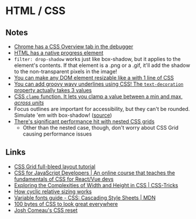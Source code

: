 # HTML / CSS

## Notes

- [Chrome has a CSS Overview tab in the debugger](https://mobile.twitter.com/joshwcomeau/status/1289206431938301978)
- [HTML has a native progress element](https://mobile.twitter.com/joshwcomeau/status/1318301579125100557)
- `filter: drop-shadow` works just like box-shadow, but it applies to the element's contents. If that element is a .png or a .gif, it'll add the shadow to the non-transparent pixels in the image!
- [You can make any DOM element resizable like a with 1 line of CSS](https://twitter.com/JoshWComeau/status/1314629346510991361)
- [You can add groovy wavy underlines using CSS! The `text-decoration` property actually takes 3 values](https://twitter.com/JoshWComeau/status/1264323456302231553)
- [CSS `clamp` function. It lets you clamp a value between a min and max, _across units_](https://twitter.com/JoshWComeau/status/1262529531417636866)
- Focus outlines are important for accessibility, but they can't be rounded. Simulate 'em with box-shadow! ([source](https://twitter.com/JoshWComeau/status/1356741451405807616))
- [There's significant performance hit with nested CSS grids](https://twitter.com/JoshWComeau/status/1356384886244839424)
  - Other than the nested case, though, don't worry about CSS Grid causing performance issues

## Links

- [CSS Grid full-bleed layout tutorial](https://www.joshwcomeau.com/css/full-bleed/)
- [CSS for JavaScript Developers | An online course that teaches the fundamentals of CSS for React/Vue devs](https://css-for-js.dev/)
- [Exploring the Complexities of Width and Height in CSS | CSS-Tricks](https://css-tricks.com/exploring-the-complexities-of-width-and-height-in-css/)
- [How cyclic relative sizing works](https://css-tricks.com/exploring-the-complexities-of-width-and-height-in-css/)
- [Variable fonts guide - CSS: Cascading Style Sheets | MDN](https://developer.mozilla.org/en-US/docs/Web/CSS/CSS_Fonts/Variable_Fonts_Guide)
- [100 bytes of CSS to look great everywhere](https://twitter.com/swyx/status/1449472712720601088?utm_campaign=swyx%27s%20newsletter&utm_medium=email&utm_source=Revue%20newsletter)
- [Josh Comeau's CSS reset](https://www.joshwcomeau.com/css/custom-css-reset)
